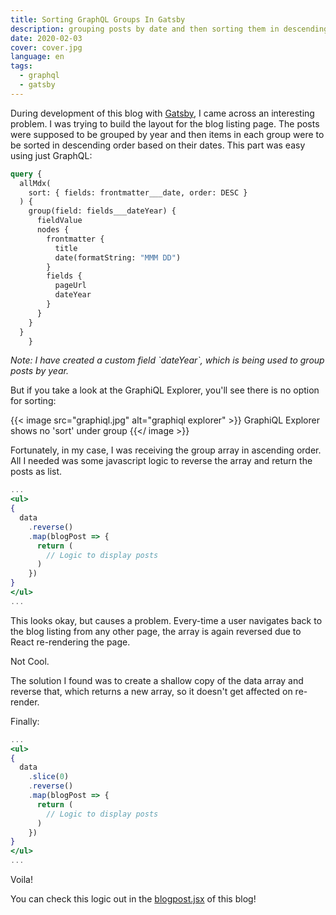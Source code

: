 ```yaml
---
title: Sorting GraphQL Groups In Gatsby
description: grouping posts by date and then sorting them in descending order based on their date in gatsby
date: 2020-02-03
cover: cover.jpg
language: en
tags:
  - graphql
  - gatsby
---
```


During development of this blog with [Gatsby](https://www.gatsbyjs.org/),
I came across an interesting problem. I was trying to build the layout
for the blog listing page. The posts were supposed to be grouped by year
and then items in each group were to be  sorted in descending order based
on their dates. This part was easy using just GraphQL:

```graphql
query {
  allMdx(
    sort: { fields: frontmatter___date, order: DESC }
  ) {
    group(field: fields___dateYear) {
      fieldValue
      nodes {
        frontmatter {
          title
          date(formatString: "MMM DD")
        }
        fields {
          pageUrl
          dateYear
        }
      }
    }
  }
    }
```

_Note: I have created a custom field \`dateYear\`, which is being
used to group posts by year._

But if you take a look at the GraphiQL Explorer, you'll see there
is no option for sorting:

{{< image src="graphiql.jpg" alt="graphiql explorer" >}}
GraphiQL Explorer shows no 'sort' under group
{{</ image >}}

Fortunately, in my case, I was receiving the group array in
ascending order. All I needed was some javascript logic to
reverse the array and return the posts as list.

```jsx
...
<ul>
{
  data
    .reverse()
    .map(blogPost => {
      return (
        // Logic to display posts
      )
    })
}
</ul>
...
```

This looks okay, but causes a problem. Every-time a user navigates
back to the blog listing from any other page, the array is again
reversed due to React re-rendering the page.

Not Cool.

The solution I found was to create a shallow copy of the data
array and reverse that, which returns a new array, so it
doesn't get affected on re-render.

Finally:

```jsx {4}
...
<ul>
{
  data
    .slice(0)
    .reverse()
    .map(blogPost => {
      return (
        // Logic to display posts
      )
    })
}
</ul>
...
```

Voila!

You can check this logic out in the [blogpost.jsx](https://github.com/boxdox/blog/blob/master/src/pages/blog.jsx)
of this blog!
